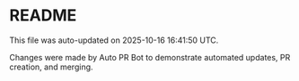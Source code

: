 # README

This file was auto-updated on 2025-10-16 16:41:50 UTC.

Changes were made by Auto PR Bot to demonstrate automated updates, PR creation, and merging.
